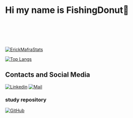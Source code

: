 # Hi my name is FishingDonut👋
<br/>
<br/>
<br/>
<br/>


[![ErickMafraStats](https://github-readme-stats.vercel.app/api?username=Erick-Mafra&theme=transparent)](https://github.com/Erick-Mafra/)

[![Top Langs](https://github-readme-stats.vercel.app/api/top-langs/?username=Erick-Mafra&layout=compact&theme=transparent)](https://github.com/Erick-Mafra/)

## Contacts and Social Media

[![Linkedin](https://img.shields.io/badge/LinkedIn-0077B5?style=for-the-badge&logo=linkedin&logoColor=white)](https://www.linkedin.com/in/erick-mafra-3726a4257/)
[![Mail](https://img.shields.io/badge/iCloud-3693F3?style=for-the-badge&logo=iCloud&logoColor=white)](mailto:erick.mafra@icloud.com)

### study repository
[![GitHub](https://img.shields.io/badge/github-%23121011.svg?style=for-the-badge&logo=github&logoColor=white)](https://github.com/erick-mafra-edu/)

